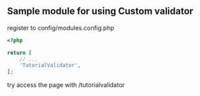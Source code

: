 Sample module for using Custom validator
---------------------------------------

register to config/modules.config.php

```php
<?php

return [
    // ...
    'TutorialValidator',
];
```

try access the page with /tutorialvalidator
